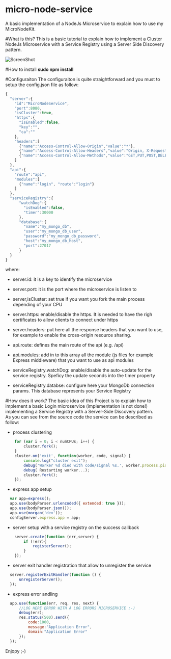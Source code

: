 # micro-node-service
A basic implementation of a NodeJs Microservice to explain how to use my MicroNodeKit.

#What is this?
This is a basic tutorial to explain how to implement a Cluster NodeJs Microservice with a Service Registry 
using a Server Side Discovery pattern.

![ScreenShot](https://raw.github.com/alchimya/micro-node-service/master/MicroservicesArch.png)
 
#How to install
<b>sudo npm install</b>

#Configuraiton 
The configuraiton is quite straightforward and you must to setup the config.json file as follow:
```javascript
{
  "server":{
    "id":"MicroNodeService",
    "port":8080,
    "isCluster":true,
    "https":{
      "isEnabled":false,
      "key":"",
      "ca":""
    },
    "headers":[
      {"name":"Access-Control-Allow-Origin","value":"*"},
      {"name":"Access-Control-Allow-Headers","value":"Origin, X-Requested-With, Content-Type, Accept"},
      {"name":"Access-Control-Allow-Methods","value":"GET,PUT,POST,DELETE,OPTIONS"}
    ]
  },
  "api":{
    "route":"api",
    "modules":[
      {"name":"login", "route":"login"}
    ]
  },
  "serviceRegistry":{
      "watchDog":{
        "isEnabled":false,
        "timer":30000
      },
      "database":{
        "name":"my_mongo_db",
        "user":"my_mongo_db_user",
        "password":"my_mongo_db_password",
        "host":"my_mongo_db_host",
        "port":27017
      }
  }
}
```
where:
- server.id: it is a key to identify the microservice
- server.port: it is the port where the microservice is listen to
- server,isCluster: set true if you want you fork the main process depending of your CPU
- server.https: enable/disable the https. It is needed to have the righ certificates to allow clients to connect under https
- server.headers: put here all the response headers that you want to use, for example to enable the cross-origin resource sharing.

- api.route: defines the main route of the api (e.g. /api)
- api.modules: add in to this array all the module (js files for example Express middleware) that you want to use as api modules

- serviceRegistry.watchDog: enable/disable the auto-update for the service registry. Speficy the update seconds into the timer property
- serviceRegistry.databse: configure here your MongoDb connection params. This database represents your Service Registry

#How does it work?
The basic idea of this Project is to explain how to implement a basic Login microservice (implementation is not done!) implementing a Service Registry with a Server-Side Discovery pattern. 
<br/>
As you can see from the source code the service can be described as follow:
- process clustering
```javascript
    for (var i = 0; i < numCPUs; i++) {
        cluster.fork();
    }
    cluster.on('exit', function(worker, code, signal) {
        console.log("cluster exit");
        debug('Worker %d died with code/signal %s.', worker.process.pid, signal || code);
        debug( Restarting worker...);
        cluster.fork();
    });
```
- express app setup
```javascript
  var app=express();
  app.use(bodyParser.urlencoded({ extended: true }));
  app.use(bodyParser.json());
  app.use(morgan('dev'));
  configServer.express.app = app;
```

- server setup with a service registry on the success callback
```javascript
    server.create(function (err,server) {
        if (!err){
            registerServer();
        }
    }); 
```

- server exit handler registration that allow to unregister the service
```javascript
  server.registerExitHandler(function () {
      unregisterServer();
  });
```
- express error andling

```javascript
  app.use(function(err, req, res, next) {
      //LOG HERE ERROR WITH A LOG ERRORS MICROSERVICE ;-)
      debug(err);
      res.status(500).send({
          code:1000,
          message:"Application Error",
          domain:"Application Error"
      });
  });
```
Enjopy ;-)





